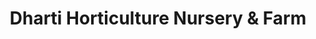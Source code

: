 ---
title: "Dharti Horticulture Nursery & Farm"
url: /ahemdabad/dharti-horticulture-nursery-and-farm/
shop: garden centre
---